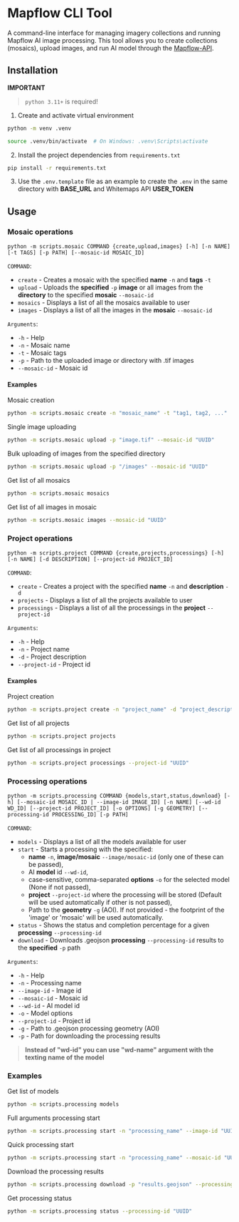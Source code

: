 # Mapflow CLI Tool

A command-line interface for managing imagery collections and running Mapflow AI image processing. This tool allows you to create collections (mosaics), upload images, and run AI model through the [Mapflow-API](https://docs.mapflow.ai/).

## Installation

**IMPORTANT**

> `python 3.11+` is required!

1. Create and activate virtual environment

```bash
python -m venv .venv
```
```bash
source .venv/bin/activate  # On Windows: .venv\Scripts\activate
```
2. Install the project dependencies from `requirements.txt`

```bash
pip install -r requirements.txt
```
3. Use the `.env.template`  file as an example to create the `.env` in the same directory with **BASE_URL** and Whitemaps API **USER_TOKEN**

## Usage

### Mosaic operations

```
python -m scripts.mosaic COMMAND {create,upload,images} [-h] [-n NAME] [-t TAGS] [-p PATH] [--mosaic-id MOSAIC_ID]
```
`COMMAND`:
- `create` - Creates a mosaic with the specified **name** `-n` and **tags** `-t`
- `upload` - Uploads the **specified** `-p` **image** or all images from the **directory** to the specified **mosaic** `--mosaic-id`
- `mosaics` - Displays a list of all the mosaics available to user
- `images` - Displays a list of all the images in the **mosaic** `--mosaic-id`

`Arguments`:
- `-h` - Help
- `-n` - Mosaic name
- `-t` - Mosaic tags
- `-p` - Path to the uploaded image or directory with .tif images
- `--mosaic-id` - Mosaic id

#### Examples

Mosaic creation

```bash
python -m scripts.mosaic create -n "mosaic_name" -t "tag1, tag2, ..."
```

Single image uploading

```bash
python -m scripts.mosaic upload -p "image.tif" --mosaic-id "UUID"
```

Bulk uploading of images from the specified directory

```bash
python -m scripts.mosaic upload -p "/images" --mosaic-id "UUID"
```

Get list of all mosaics

```bash
python -m scripts.mosaic mosaics
```

Get list of all images in mosaic

```bash
python -m scripts.mosaic images --mosaic-id "UUID"
```
### Project operations

```
python -m scripts.project COMMAND {create,projects,processings} [-h] [-n NAME] [-d DESCRIPTION] [--project-id PROJECT_ID]
```
`COMMAND`:
- `create` - Creates a project with the specified **name** `-n` and **description** `-d`
- `projects` - Displays a list of all the projects available to user
- `processings` - Displays a list of all the processings in the **project** `--project-id`

`Arguments`:
- `-h` - Help
- `-n` - Project name
- `-d` - Project description
- `--project-id` - Project id

#### Examples

Project creation

```bash
python -m scripts.project create -n "project_name" -d "project_description"
```

Get list of all projects

```bash
python -m scripts.project projects
```

Get list of all processings in project

```bash
python -m scripts.project processings --project-id "UUID"
```

### Processing operations

```
python -m scripts.processing COMMAND {models,start,status,download} [-h] [--mosaic-id MOSAIC_ID | --image-id IMAGE_ID] [-n NAME] [--wd-id WD_ID] [--project-id PROJECT_ID] [-o OPTIONS] [-g GEOMETRY] [--processing-id PROCESSING_ID] [-p PATH]
```
`COMMAND`:
- `models` - Displays a list of all the models available for user
- `start` - Starts a processing with the specified:
    - **name** `-n`, **image/mosaic** `--image/mosaic-id` (only one of these can be passed),
    - AI **model** id `--wd-id`,
    - case-sensitive, comma-separated **options** `-o` for the selected model (None if not passed),
    - **project** `--project-id` where the processing will be stored (Default will be used automatically if other is not passed),
    - Path to the **geometry** `-g` (AOI). If not provided - the footprint of the 'image' or 'mosaic' will be used automatically.
- `status` - Shows the status and completion percentage for a given **processing** `--processing-id`
- `download` - Downloads .geojson **processing** `--processing-id` results to the **specified** `-p` path

`Arguments`:
- `-h` - Help
- `-n` - Processing name
- `--image-id` - Image id
- `--mosaic-id` - Mosaic id
- `--wd-id` - AI model id
- `-o` - Model options
- `--project-id` - Project id
- `-g` - Path to .geojson processing geometry (AOI)
- `-p` - Path for downloading the processing results

> **Instead of "wd-id" you can use "wd-name" argument with the texting name of the model**

### Examples

Get list of models

```bash
python -m scripts.processing models
```

Full arguments processing start

```bash
python -m scripts.processing start -n "processing_name" --image-id "UUID" --wd-id "UUID" --project-id "UUID" -o "Classification, Simplification, ..." -g "aoi.geojson"
```
Quick processing start

```bash
python -m scripts.processing start -n "processing_name" --mosaic-id "UUID" --wd-id "UUID"
```

Download the processing results

```bash
python -m scripts.processing download -p "results.geojson" --processing-id "UUID"
```
Get processing status

```bash
python -m scripts.processing status --processing-id "UUID"
```
